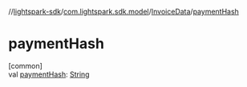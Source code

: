 //[lightspark-sdk](../../../index.md)/[com.lightspark.sdk.model](../index.md)/[InvoiceData](index.md)/[paymentHash](payment-hash.md)

# paymentHash

[common]\
val [paymentHash](payment-hash.md): [String](https://kotlinlang.org/api/latest/jvm/stdlib/kotlin/-string/index.html)
